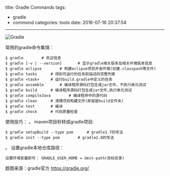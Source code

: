 title: Gradle Commands
tags:
  - gradle
  - commond
categories: tools
date: 2016-07-16 20:37:54
---
![Gradle](http://7xlmfk.com1.z0.glb.clouddn.com/images/article/gradle.svg)

常用的gradle命令集锦：

    $ gradle        # 欢迎信息
    $ gradle [-v | --version]       # 显示gradle相关版本及相关环境版本信息
    $ gradle eclipse        # 构建eclipse项目开发环境(创建.classpash等文件)
    $ gradle tasks      # 得到可运行的任务和描述的完整列表
    $ gradle <task>     # 运行build.gradle中定义的任务
    $ gradle assemble       # 编译程序源码打包生成jar文件，不执行单元测试
    $ gradle build      # 编译程序源码打包生成jar文件,执行单元测试
    $ gradle compileJava        # 编译程序中的源代码
    $ gradle clean      # 清理项目构建文件(即就是build文件夹)
    $ gradle test       # 编译
    $ gradle check      # 代码质量检查

<!-- more -->

使用技巧：
。 maven项目秒转成gradle项目:
	
    $ gradle setupBuild --type pom		# gradle1.7的写法
	$ gradle init --type pom		# gradle2.0的写法

。 设置gradle本地仓库路径： 
	
    设置环境变量即可： GRADLE_USER_HOME = dest-path(目标目录)

题图来源：gradle官方 https://gradle.org/